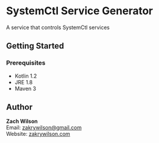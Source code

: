 # SystemCtl Service Generator

A service that controls SystemCtl services

## Getting Started

### Prerequisites

* Kotlin 1.2  
* JRE 1.8  
* Maven 3  

## Author

**Zach Wilson**  
Email: zakrywilson@gmail.com  
Website: [zakrywilson.com](http://zakrywilson.com/)  
